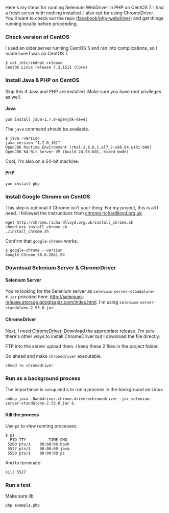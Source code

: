 Here's my steps for running Selenium WebDriver in PHP on CentOS 7. I had a fresh server with nothing installed. I also opt for using ChromeDriver. You'll want to check out the repo ([facebook/php-webdriver](https://github.com/facebook/php-webdriver)) and get things running locally before proceeding.

### Check version of CentOS

I used an older server running CentOS 5 and ran into complications, so I made sure I was on CentOS 7.

```
$ cat /etc/redhat-release
CentOS Linux release 7.2.1511 (Core) 
```

### Install Java & PHP on CentOS

Skip this if Java and PHP are installed. Make sure you have root privileges as well.

#### Java

```
yum install java-1.7.0-openjdk-devel
```

The `java` command should be available.

```
$ java -version
java version "1.7.0_101"
OpenJDK Runtime Environment (rhel-2.6.6.1.el7_2-x86_64 u101-b00)
OpenJDK 64-Bit Server VM (build 24.95-b01, mixed mode)
```

Cool, I'm also on a 64-bit machine.

#### PHP

```
yum install php
```

### Install Google Chrome on CentOS

This step is optional if Chrome isn't your thing. For my project, this is all I need. I followed the instructions from [chrome.richardlloyd.org.uk](http://chrome.richardlloyd.org.uk/).

```
wget http://chrome.richardlloyd.org.uk/install_chrome.sh
chmod u+x install_chrome.sh
./install_chrome.sh
```

Confirm that `google-chrome` works.

```
$ google-chrome --version
Google Chrome 50.0.2661.94 
```

### Download Selenium Server & ChromeDriver

#### Selenium Server

You're looking for the Selenium server as `selenium-server-standalone-#.jar` provided here: http://selenium-release.storage.googleapis.com/index.html. I'm using `selenium-server-standalone-2.53.0.jar`.

#### ChromeDriver

Next, I need [ChromeDriver](https://sites.google.com/a/chromium.org/chromedriver/downloads). Download the appropriate release. I'm sure there's other ways to install ChromeDriver but I download the file directly.

FTP into the server upload them. I keep these 2 files in the project folder.

Go ahead and make `chromedriver` executable.

```
chmod +x chromedriver
```

### Run as a background process

The importance is `nuhup` and `&` to run a process in the background on Linux.

```
nohup java -Dwebdriver.chrome.driver=chromedriver -jar selenium-server-standalone-2.53.0.jar &
```

#### Kill the process

Use `ps` to view running processes.

```
$ ps
  PID TTY          TIME CMD
 5260 pts/1    00:00:00 bash
 5527 pts/1    00:00:00 java
 5550 pts/1    00:00:00 ps
```

And to terminate:

```
kill 5527
```

### Run a test

Make sure lib

```
php example.php
```
